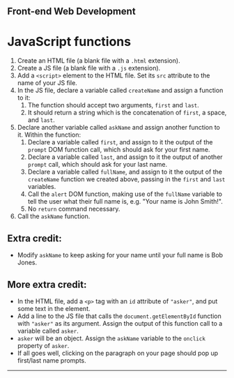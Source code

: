 ## Front-end Web Development

# JavaScript functions

1.  Create an HTML file (a blank file with a `.html` extension).
2.  Create a JS file (a blank file with a `.js` extension).
3.  Add a `<script>` element to the HTML file. Set its `src` attribute to the name of your JS file.
4.  In the JS file, declare a variable called `createName` and assign a function to it:
    1.  The function should accept two arguments, `first` and `last`.
    2.  It should return a string which is the concatenation of `first`, a space, and `last`.
5.  Declare another variable called `askName` and assign another function to it. Within the function:
    1.  Declare a variable called `first`, and assign to it the output of the `prompt` DOM function call, which should ask for your first name.
    2.  Declare a variable called `last`, and assign to it the output of another `prompt` call, which should ask for your last name.
    3.  Declare a variable called `fullName`, and assign to it the output of the `createName` function we created above, passing in the `first` and `last` variables.
    4.  Call the `alert` DOM function, making use of the `fullName` variable to tell the user what their full name is, e.g. "Your name is John Smith!".
    5.  No `return` command necessary.
6.  Call the `askName` function.

## Extra credit:

*   Modify `askName` to keep asking for your name until your full name is Bob Jones.

## More extra credit:

*   In the HTML file, add a `<p>` tag with an `id` attribute of `"asker"`, and put some text in the element.
*   Add a line to the JS file that calls the `document.getElementById` function with `"asker"` as its argument. Assign the output of this function call to a variable called `asker`.
*   `asker` will be an object. Assign the `askName` variable to the `onclick` property of `asker`.
*   If all goes well, clicking on the paragraph on your page should pop up first/last name prompts.

* * *
